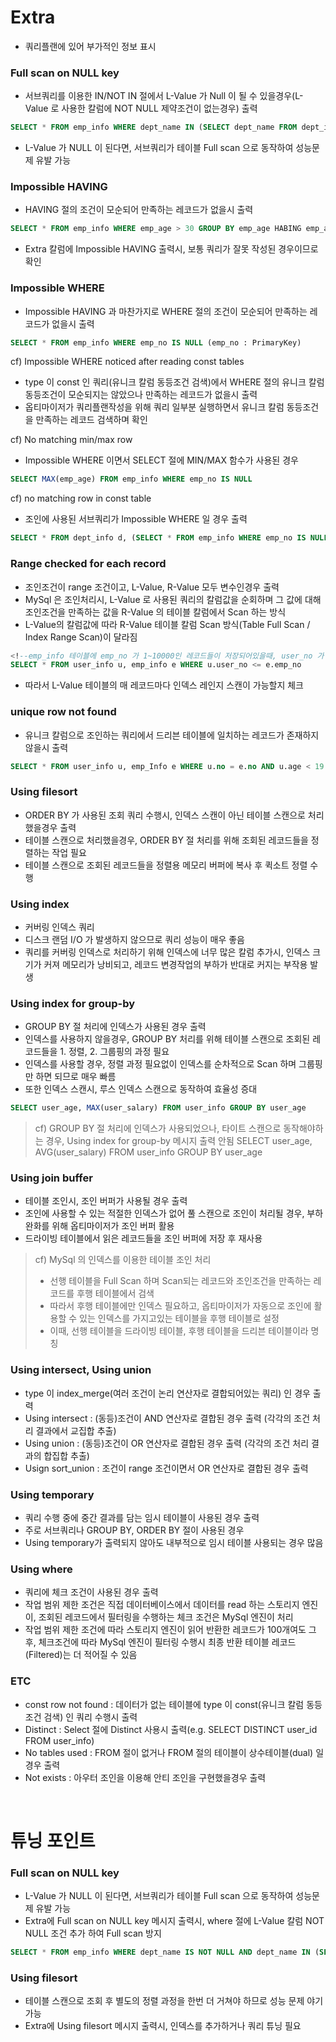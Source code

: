 # Extra
* 쿼리플랜에 있어 부가적인 정보 표시

### Full scan on NULL key
* 서브쿼리를 이용한 IN/NOT IN 절에서 L-Value 가 Null 이 될 수 있을경우(L-Value 로 사용한 칼럼에 NOT NULL 제약조건이 없는경우) 출력
```sql
SELECT * FROM emp_info WHERE dept_name IN (SELECT dept_name FROM dept_info WHERE dept_role='BE')
```
* L-Value 가 NULL  이 된다면, 서브쿼리가 테이블 Full scan 으로 동작하여 성능문제 유발 가능

### Impossible HAVING
* HAVING 절의 조건이 모순되어 만족하는 레코드가 없을시 출력
```sql
SELECT * FROM emp_info WHERE emp_age > 30 GROUP BY emp_age HABING emp_age < 30 
```
* Extra 칼럼에 Impossible HAVING 출력시, 보통 쿼리가 잘못 작성된 경우이므로 확인 

### Impossible WHERE
* Impossible HAVING 과 마찬가지로 WHERE 절의 조건이 모순되어 만족하는 레코드가 없을시 출력
```sql
SELECT * FROM emp_info WHERE emp_no IS NULL (emp_no : PrimaryKey)
```

cf) Impossible WHERE noticed after reading const tables
* type 이 const 인 쿼리(유니크 칼럼 동등조건 검색)에서 WHERE 절의 유니크 칼럼 동등조건이 모순되지는 않았으나 만족하는 레코드가 없을시 출력 
* 옵티마이저가 쿼리플랜작성을 위해 쿼리 일부분 실행하면서 유니크 칼럼 동등조건을 만족하는 레코드 검색하며 확인 

cf) No matching min/max row
* Impossible WHERE 이면서 SELECT 절에 MIN/MAX 함수가 사용된 경우
```sql
SELECT MAX(emp_age) FROM emp_info WHERE emp_no IS NULL 
```

cf) no matching row in const table
* 조인에 사용된 서브쿼리가 Impossible WHERE 일 경우 출력
```sql
SELECT * FROM dept_info d, (SELECT * FROM emp_info WHERE emp_no IS NULL) e WHERE d.dept_name = e.dept_name
```

### Range checked for each record
* 조인조건이 range 조건이고, L-Value, R-Value 모두 변수인경우 출력
* MySql 은 조인처리시, L-Value 로 사용된 쿼리의 칼럼값을 순회하며 그 값에 대해 조인조건을 만족하는 값을 R-Value 의 테이블 칼럼에서 Scan 하는 방식
* L-Value의 칼럼값에 따라 R-Value 테이블 칼럼 Scan 방식(Table Full Scan / Index Range Scan)이 달라짐
```sql
<!--emp_info 테이블에 emp_no 가 1~10000인 레코드들이 저장되어있을때, user_no 가 0 일경우 테이블 풀 스캔, 9999 일경우 인덱스 레인지 스캔으로 동작 -->
SELECT * FROM user_info u, emp_info e WHERE u.user_no <= e.emp_no
```
* 따라서 L-Value 테이블의 매 레코드마다 인덱스 레인지 스캔이 가능할지 체크

### unique row not found
* 유니크 칼럼으로 조인하는 쿼리에서 드리븐 테이블에 일치하는 레코드가 존재하지 않을시 출력
```sql
SELECT * FROM user_info u, emp_Info e WHERE u.no = e.no AND u.age < 19 (19세 이하인 employee 가 없음)
```

### Using filesort
* ORDER BY 가 사용된 조회 쿼리 수행시, 인덱스 스캔이 아닌 테이블 스캔으로 처리했을경우 출력
* 테이블 스캔으로 처리했을경우, ORDER BY 절 처리를 위해 조회된 레코드들을 정렬하는 작업 필요
* 테이블 스캔으로 조회된 레코드들을 정렬용 메모리 버퍼에 복사 후 퀵소트 정렬 수행

### Using index
* 커버링 인덱스 쿼리
* 디스크 랜덤 I/O 가 발생하지 않으므로 쿼리 성능이 매우 좋음
* 쿼리를 커버링 인덱스로 처리하기 위해 인덱스에 너무 많은 칼럼 추가시, 인덱스 크기가 커져 메모리가 낭비되고, 레코드 변경작업의 부하가 반대로 커지는 부작용 발생 

### Using index for group-by
* GROUP BY 절 처리에 인덱스가 사용된 경우 출력
* 인덱스를 사용하지 않을경우, GROUP BY 처리를 위해 테이블 스캔으로 조회된 레코드들을 1. 정렬, 2. 그룹핑의 과정 필요
* 인덱스를 사용할 경우, 정렬 과정 필요없이 인덱스를 순차적으로 Scan 하며 그룹핑만 하면 되므로 매우 빠름
* 또한 인덱스 스캔시, 루스 인덱스 스캔으로 동작하여 효율성 증대
```sql
SELECT user_age, MAX(user_salary) FROM user_info GROUP BY user_age
```
> cf) GROUP BY 절 처리에 인덱스가 사용되었으나, 타이트 스캔으로 동작해야하는 경우, Using index for group-by 메시지 출력 안됨
> SELECT user_age, AVG(user_salary) FROM user_info GROUP BY user_age 

### Using join buffer
* 테이블 조인시, 조인 버퍼가 사용될 경우 출력
* 조인에 사용할 수 있는 적절한 인덱스가 없어 풀 스캔으로 조인이 처리될 경우, 부하 완화를 위해 옵티마이저가 조인 버퍼 활용
* 드라이빙 테이블에서 읽은 레코드들을 조인 버퍼에 저장 후 재사용

> cf) MySql 의 인덱스를 이용한 테이블 조인 처리
> * 선행 테이블을 Full Scan 하며 Scan되는 레코드와 조인조건을 만족하는 레코드를 후행 테이블에서 검색
> * 따라서 후행 테이블에만 인덱스 필요하고, 옵티마이저가 자동으로 조인에 활용할 수 있는 인덱스를 가지고있는 테이블을 후행 테이블로 설정
> * 이때, 선행 테이블을 드라이빙 테이블, 후행 테이블을 드리븐 테이블이라 명칭  

### Using intersect, Using union
* type 이 index_merge(여러 조건이 논리 연산자로 결합되어있는 쿼리) 인 경우 출력
* Using intersect : (동등)조건이 AND 연산자로 결합된 경우 출력 (각각의 조건 처리 결과에서 교집합 추출)
* Using union : (동등)조건이 OR 연산자로 결합된 경우 출력 (각각의 조건 처리 결과의 합집합 추출)
* Usign sort_union : 조건이 range 조건이면서 OR 연산자로 결합된 경우 출력

### Using temporary
* 쿼리 수행 중에 중간 결과를 담는 임시 테이블이 사용된 경우 출력
* 주로 서브쿼리나 GROUP BY, ORDER BY 절이 사용된 경우
* Using temporary가 출력되지 않아도 내부적으로 임시 테이블 사용되는 경우 많음

### Using where
* 쿼리에 체크 조건이 사용된 경우 출력
* 작업 범위 제한 조건은 직접 데이터베이스에서 데이터를 read 하는 스토리지 엔진이, 조회된 레코드에서 필터링을 수행하는 체크 조건은 MySql 엔진이 처리
* 작업 범위 제한 조건에 따라 스토리지 엔진이 읽어 반환한 레코드가 100개여도 그 후, 체크조건에 따라 MySql 엔진이 필터링 수행시 최종 반환 테이블 레코드(Filtered)는 더 적어질 수 있음

### ETC
* const row not found : 데이터가 없는 테이블에 type 이 const(유니크 칼럼 동등조건 검색) 인 쿼리 수행시 출력
* Distinct : Select 절에 Distinct 사용시 출력(e.g. SELECT DISTINCT user_id FROM user_info)
* No tables used : FROM 절이 없거나 FROM 절의 테이블이 상수테이블(dual) 일 경우 출력
* Not exists : 아우터 조인을 이용해 안티 조인을 구현했을경우 출력

<br>

# 튜닝 포인트
### Full scan on NULL key
* L-Value 가 NULL  이 된다면, 서브쿼리가 테이블 Full scan 으로 동작하여 성능문제 유발 가능
* Extra에 Full scan on NULL key 메시지 출력시, where 절에 L-Value 칼럼 NOT NULL 조건 추가 하여 Full scan 방지
```sql
SELECT * FROM emp_info WHERE dept_name IS NOT NULL AND dept_name IN (SELECT dept_name FROM dept_info WHERE dept_role='BE')
``` 

### Using filesort
* 테이블 스캔으로 조회 후 별도의 정렬 과정을 한번 더 거쳐야 하므로 성능 문제 야기 가능
* Extra에 Using filesort 메시지 출력시, 인덱스를 추가하거나 쿼리 튜닝 필요